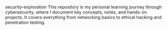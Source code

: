 security-exploration
This repository is my personal learning journey through cybersecurity, where I document key concepts, notes, and hands-on projects. It covers everything from networking basics to ethical hacking and penetration testing.
